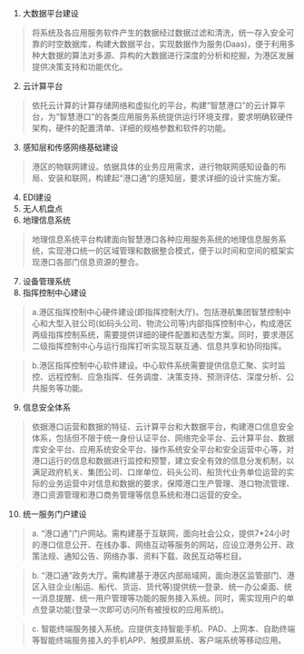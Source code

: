 1. 大数据平台建设
>将系统及各应用服务软件产生的数据经过数据过滤和清洗，统一存入安全可靠的时空数据库，构建大数据平台，实现数据作为服务(Daas)，便于利用多种大数据的算法对多源、异构的大数据进行深度的分析和挖掘，为港区发展
提供决策支持和功能优化。
2. 云计算平台
>依托云计算的计算存储网络和虚拟化的平台，构建“智慧港口”的云计算平台，为“智慧港口”的各类应用服务系统提供运行环境支撑，要求明确软硬件架构，硬件的配置清单、详细的规格参数和软件的功能。
3. 感知层和传感网络基础建设
>港区的物联网建设。依据具体的业务应用需求，进行物联网感知设备的布局、安装和联网，构建起“港口通”的感知层，要求详细的设计实施方案。
4. EDI建设
5. 无人机盘点
6. 地理信息系统
>地理信息系统平台构建面向智慧港口各种应用服务系统的地理信息服务系统，实现港口统一的区域管理和数据整合模式，便于以时间和空间的框架实现港口各部门信息资源的整合。
7. 设备管理系统
8. 指挥控制中心建设
>a.港区指挥控制中心硬件建设(即指挥控制大厅)。包括港航集团智慧控制中心和大型入驻公司(如码头公司、物流公司等)内部指挥控制中心，构成港区两级指挥控制系统，需要提供详细的硬件配置和选型方案。同时，要求港区二级指挥控制中心与运行指挥打听实现互联互通、信息共享和协同指挥。

>b.港区指挥控制中心软件建设。中心软件系统需要提供信息汇聚、实时监控、远程控制、应急指挥、任务调度、决策支持、预测评估、深度分析、公共服务等功能。

9. 信息安全体系
>依据港口运营和数据的特征、云计算平台和大数据平台，构建港口信息安全体系，包括但不限于统一身份认证平台、网络完全平台、云计算平台、数据库安全平台、应用系统安全平台、操作系统安全平台和安全运营中心等，对港口运行的信息和数据进行监控和预警，建立安全有效的信息分发机制，以满足政府机关、集团公司、口岸单位、码头公司、船货代业务单位运营的实际的业务运营中对信息和数据的要求，保障港口生产管理、港口物流管理、港口资源管理和港口商务管理等信息系统和港口运营的安全。
10. 统一服务门户建设
>a. “港口通”门户网站。需构建基于互联网，面向社会公众，提供7*24小时的港口信息公开、在线办事、网络互动等服务的网站，应设立港务公开、政策法规、通知公告、网络办事、资料下载、政民互动等栏目。

>b. “港口通”政务大厅。需构建基于港区内部局域网，面向港区监管部门、港区入驻企业(船运、船代、货运、货代等)提供统一登录、统一办公桌面、统一消息提醒、统一用户管理等功能的服务接入系统。同时，需实现用户的单点登录功能(登录一次即可访问所有被授权的应用系统)。

>c. 智能终端服务接入系统。应提供支持智能手机、PAD、上网本、自助终端等智能终端服务接入的手机APP、触摸屏系统、客户端系统等移动应用。
